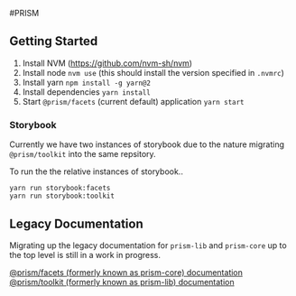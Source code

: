 #PRISM

## Getting Started

1. Install NVM (https://github.com/nvm-sh/nvm)
2. Install node `nvm use` (this should install the version specified in `.nvmrc`)
3. Install yarn `npm install -g yarn@2`
4. Install dependencies `yarn install`
5. Start `@prism/facets` (current default) application `yarn start`

### Storybook
Currently we have two instances of storybook due to the nature migrating `@prism/toolkit` into the same repsitory.

To run the the relative instances of storybook..
```
yarn run storybook:facets
yarn run storybook:toolkit
```

## Legacy Documentation
Migrating up the legacy documentation for `prism-lib` and `prism-core` up to the top level is still in a work in progress.

[@prism/facets (formerly known as prism-core) documentation](packages/facets/README.md)<br />
[@prism/toolkit (formerly known as prism-lib) documentation](packages/toolkit/README.md)
